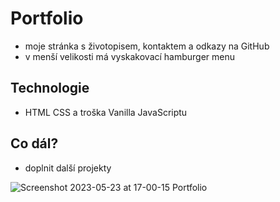# Portfolio
- moje stránka s životopisem, kontaktem a odkazy na GitHub
- v menší velikosti má vyskakovací hamburger menu 
## Technologie
- HTML CSS a troška Vanilla JavaScriptu
## Co dál?
- doplnit další projekty

![Screenshot 2023-05-23 at 17-00-15 Portfolio](https://github.com/dostalovamagdalena/Portfolio/assets/126899248/98fc1215-0f0a-45d3-9597-1c58ed0e2269)
